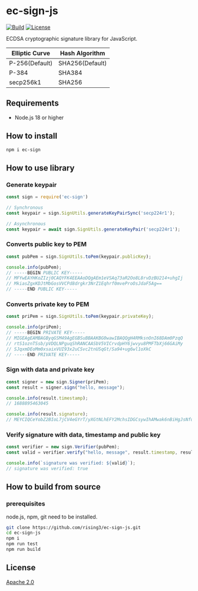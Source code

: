 # ec-sign-js
[![Build](https://github.com/rising3/ec-sign-js/actions/workflows/build.yml/badge.svg)](https://github.com/rising3/ec-sign-js/actions/workflows/build.yml)
[![License](https://img.shields.io/badge/License-Apache_2.0-blue.svg)](LICENSE)

ECDSA cryptographic signature library for JavaScript.

Elliptic Curve | Hash Algorithm
--- | ---
P-256(Default) | SHA256(Default)
P-384 | SHA384
secp256k1 | SHA256

## Requirements

* Node.js 18 or higher

## How to install

```sh
npm i ec-sign
```

## How to use library

### Generate keypair

```javascript
const sign = require('ec-sign')

// Synchronous
const keypair = sign.SignUtils.generateKeyPairSync('secp224r1');

// Asynchronous
const keypair = await sign.SignUtils.generateKeyPair('secp224r1');
```

### Converts public key to PEM

```javascript
const pubPem = sign.SignUtils.toPem(keypair.publicKey);

console.info(pubPem);
// -----BEGIN PUBLIC KEY-----
// MFYwEAYHKoZIzj0CAQYFK4EEAAoDQgAEm1eVSAq73aR2Oo8L8rvDzBU214+uhgIj
// MkiasZgxKDJtMbGosVVCPd8drgkr3NrZ1Eqhrf0mveProOsJdaF5Ag==
// -----END PUBLIC KEY-----
```

### Converts private key to PEM

```javascript
const priPem = sign.SignUtils.toPem(keypair.privateKey);

console.info(priPem);
// -----BEGIN PRIVATE KEY-----
// MIGEAgEAMBAGByqGSM49AgEGBSuBBAAKBG0wawIBAQQgH4RMksnOnI68DAm0PzqQ
// rtS1oznTSsb/pVDQLNPguqShRANCAASbV5VICrvdpHY6jwvyu8PMFTbXj66GAiMy
// SJqxmDEoMm0xsaixVUI93x2uCSvc2tnUSqGt/Sa94+ug6wl1oXkC
// -----END PRIVATE KEY-----
```

### Sign with data and private key

```javascript
const signer = new sign.Signer(priPem);
const result = signer.sign("hello, message");

console.info(result.timestamp);
// 1688895463045

console.info(result.signature);
// MEYCIQCeYobZ2BIoL7jCV4eGYrT/yXGtNLhEFY2MchsIDGCsywIhAMwak6nBiHgJsNfuY2zSdcX235Xy7Ucj2bGMvFh/xdTy
```

### Verify signature with data, timestamp and public key

```javascript
const verifier = new sign.Verifier(pubPem);
const valid = verifier.verify("hello, message", result.timestamp, result.signature.toString());

console.info(`signature was verified: ${valid}`);
// signature was verified: true
```

## How to build from source

### prerequisites

node.js, npm, git need to be installed.

```sh
git clone https://github.com/rising3/ec-sign-js.git
cd ec-sign-js
npm i
npm run test
npm run build
```

## License

[Apache 2.0](LICENSE)
